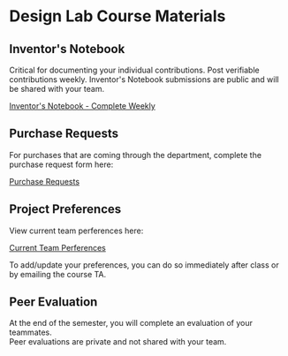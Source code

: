 # Design Lab Course Materials

## Inventor's Notebook
Critical for documenting your individual contributions.  Post verifiable contributions weekly. 
Inventor's Notebook submissions are public and will be shared with your team. 

[Inventor's Notebook - Complete Weekly](https://forms.office.com/r/EPUT2Xr88C)

## Purchase Requests
For purchases that are coming through the department, complete the purchase request form here:

[Purchase Requests](https://forms.office.com/r/z2SG6gwk0H)

## Project Preferences
View current team perferences here:

[Current Team Perferences](https://livealbany-my.sharepoint.com/:x:/g/personal/jmuckell_albany_edu/EY_dg4uZ4xVEvlr32C7VCy0BMB_VQVFFj9IykNlhChTojQ?e=hk52sG)

To add/update your preferences, you can do so immediately after class or by emailing the course TA. 

## Peer Evaluation 
At the end of the semester, you will complete an evaluation of your teammates.  
Peer evaluations are private and not shared with your team. 
